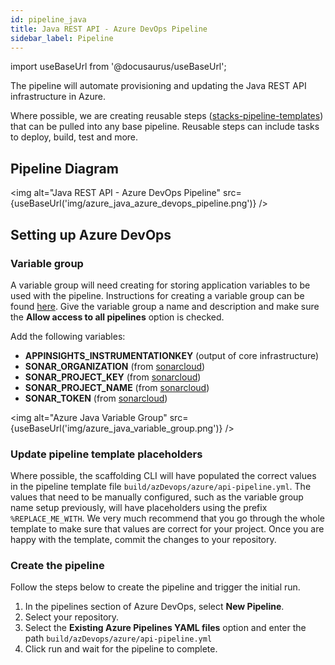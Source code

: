 ```yaml
---
id: pipeline_java
title: Java REST API - Azure DevOps Pipeline
sidebar_label: Pipeline
---
```


import useBaseUrl from '@docusaurus/useBaseUrl';

The pipeline will automate provisioning and updating the Java REST API infrastructure in Azure.

Where possible, we are creating reusable steps ([stacks-pipeline-templates](https://github.com/amido/stacks-pipeline-templates)) that can be pulled into any base pipeline. Reusable steps can include tasks to deploy, build, test and more.

## Pipeline Diagram

<img alt="Java REST API - Azure DevOps Pipeline" src={useBaseUrl('img/azure_java_azure_devops_pipeline.png')} />

## Setting up Azure DevOps

### Variable group

A variable group will need creating for storing application variables to be used with the pipeline. Instructions for creating a variable group can be found [here](https://docs.microsoft.com/en-us/azure/devops/pipelines/library/variable-groups?view=azure-devops&tabs=classic#create-a-variable-group). Give the variable group a name and description and make sure the **Allow access to all pipelines** option is checked.

Add the following variables:

* **APPINSIGHTS_INSTRUMENTATIONKEY** (output of core infrastructure)
* **SONAR_ORGANIZATION** (from [sonarcloud](https://sonarcloud.io/))
* **SONAR_PROJECT_KEY** (from [sonarcloud](https://sonarcloud.io/))
* **SONAR_PROJECT_NAME** (from [sonarcloud](https://sonarcloud.io/))
* **SONAR_TOKEN** (from [sonarcloud](https://sonarcloud.io/))

<img alt="Azure Java Variable Group" src={useBaseUrl('img/azure_java_variable_group.png')} />

### Update pipeline template placeholders

Where possible, the scaffolding CLI will have populated the correct values in the pipeline template file `build/azDevops/azure/api-pipeline.yml`. The values that need to be manually configured, such as the variable group name setup previously, will have placeholders using the prefix `%REPLACE_ME_WITH`. We very much recommend that you go through the whole template to make sure that values are correct for your project. Once you are happy with the template, commit the changes to your repository.

### Create the pipeline

Follow the steps below to create the pipeline and trigger the initial run. 

1. In the pipelines section of Azure DevOps, select **New Pipeline**.
2. Select your repository.
3. Select the **Existing Azure Pipelines YAML files** option and enter the path `build/azDevops/azure/api-pipeline.yml`
4. Click run and wait for the pipeline to complete.
